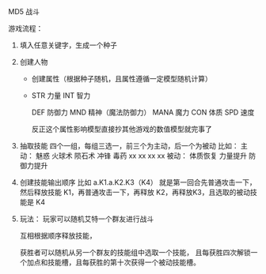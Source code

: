 MD5 战斗

游戏流程：

1. 填入任意关键字，生成一个种子

2. 创建人物

   - 创建属性（根据种子随机，且属性遵循一定模型随机计算）

   - STR 力量
     INT 智力

     DEF 防御力
     MND 精神（魔法防御力）
     MANA 魔力
     CON 体质
     SPD 速度

     反正这个属性影响模型直接抄其他游戏的数值模型就完事了

3. 抽取技能
   四个一组，每组三选一，前三个为主动，后一个为被动
   比如：
   主动：
   魅惑 火球术 陨石术
   冲锋 毒药 xx
   xx xx xx
   被动：
   体质恢复 力量提升 防御力提升

4. 创建技能输出顺序
   比如 a.K1.a.K2.K3（K4）
   就是第一回合先普通攻击一下，然后释放技能 K1，再普通攻击一下，再释放 K2，再释放K3，且选取的被动技能是 K4

5. 玩法：
   玩家可以随机艾特一个群友进行战斗

   互相根据顺序释放技能，

   获胜者可以随机从另一个群友的技能组中选取一个技能，
   且每获胜四次解锁一个加点和技能槽，且每获胜的第十次获得一个被动技能槽。